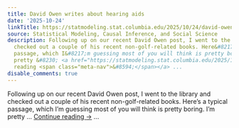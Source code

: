 ```yaml
---
title: David Owen writes about hearing aids
date: '2025-10-24'
linkTitle: https://statmodeling.stat.columbia.edu/2025/10/24/david-owen-writes-about-hearing-aids/
source: Statistical Modeling, Causal Inference, and Social Science
description: Following up on our recent David Owen post, I went to the library and
  checked out a couple of his recent non-golf-related books. Here&#8217;s a typical
  passage, which I&#8217;m guessing most of you will think is pretty boring. I&#8217;m
  pretty &#8230; <a href="https://statmodeling.stat.columbia.edu/2025/10/24/david-owen-writes-about-hearing-aids/">Continue
  reading <span class="meta-nav">&#8594;</span></a> ...
disable_comments: true
---
```

Following up on our recent David Owen post, I went to the library and checked out a couple of his recent non-golf-related books. Here&#8217;s a typical passage, which I&#8217;m guessing most of you will think is pretty boring. I&#8217;m pretty &#8230; <a href="https://statmodeling.stat.columbia.edu/2025/10/24/david-owen-writes-about-hearing-aids/">Continue reading <span class="meta-nav">&#8594;</span></a> ...
